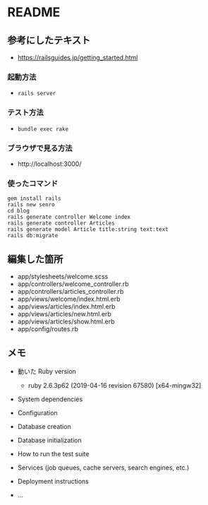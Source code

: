 # README

## 参考にしたテキスト
 - https://railsguides.jp/getting_started.html

### 起動方法
 - `rails server`

### テスト方法
 - `bundle exec rake`

### ブラウザで見る方法
 - http://localhost:3000/


### 使ったコマンド
```
gem install rails
rails new senro
cd blog
rails generate controller Welcome index
rails generate controller Articles
rails generate model Article title:string text:text
rails db:migrate
```



## 編集した箇所
 - app/stylesheets/welcome.scss
 - app/controllers/welcome_controller.rb
 - app/controllers/articles_controller.rb
 - app/views/welcome/index.html.erb
 - app/views/articles/index.html.erb
 - app/views/articles/new.html.erb
 - app/views/articles/show.html.erb
 - app/config/routes.rb

## メモ

* 動いた Ruby version
   - ruby 2.6.3p62 (2019-04-16 revision 67580) [x64-mingw32]

* System dependencies

* Configuration

* Database creation

* Database initialization

* How to run the test suite

* Services (job queues, cache servers, search engines, etc.)

* Deployment instructions

* ...
